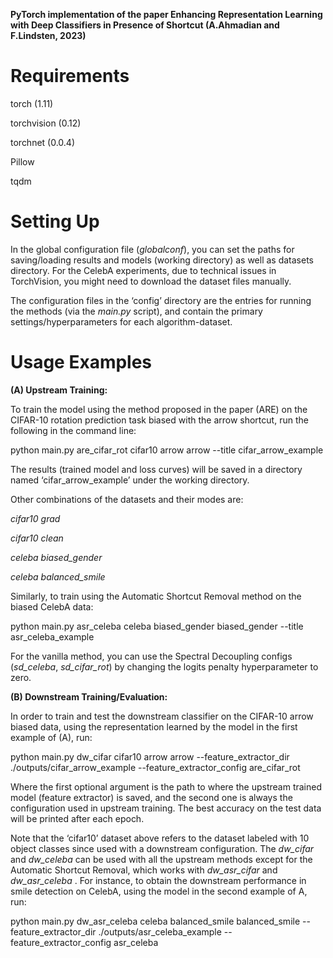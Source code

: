 **PyTorch implementation of the paper Enhancing Representation Learning with Deep Classifiers in Presence of Shortcut (A.Ahmadian and F.Lindsten, 2023)**

# Requirements
torch (1.11)

torchvision (0.12)

torchnet (0.0.4)

Pillow

tqdm

# Setting Up
In the global configuration file (*globalconf*), you can set the paths for saving/loading results and models (working directory) as well as datasets directory.
For the CelebA experiments, due to technical issues in TorchVision, you might need to download the dataset files manually.

The configuration files in the ‘config’ directory are the entries for running the methods (via the *main.py* script), and contain the primary settings/hyperparameters for each algorithm-dataset. 

# Usage Examples

**(A) Upstream Training:**

To train the model using the method proposed in the paper (ARE) on the CIFAR-10 rotation prediction task biased with the arrow shortcut, run the following in the command line:

python main.py are_cifar_rot cifar10 arrow arrow --title cifar_arrow_example

The results (trained model and loss curves) will be saved in a directory named ‘cifar_arrow_example’ under the working directory.

Other combinations of the datasets and their modes are:

*cifar10 grad*

*cifar10 clean*

*celeba biased_gender*

*celeba balanced_smile*

 
 
Similarly, to train using the Automatic Shortcut Removal method on the biased CelebA data:

python main.py asr_celeba celeba biased_gender biased_gender --title asr_celeba_example

For the vanilla method, you can use the Spectral Decoupling configs (*sd_celeba*, *sd_cifar_rot*) by changing the logits penalty hyperparameter to zero.

**(B) Downstream Training/Evaluation:**

In order to train and test the downstream classifier on the CIFAR-10 arrow biased data, using the representation learned by the model in the first example of (A), run:

python main.py dw_cifar cifar10 arrow arrow --feature_extractor_dir ./outputs/cifar_arrow_example --feature_extractor_config are_cifar_rot

Where the first optional argument is the path to where the upstream trained model (feature extractor) is saved, and the second one is always the configuration used in upstream training. The best accuracy on the test data will be printed after each epoch.

Note that the ‘cifar10’ dataset above refers to the dataset labeled with 10 object classes since used with a downstream configuration. The *dw_cifar* and *dw_celeba* can be used with all the upstream methods except for the Automatic Shortcut Removal, which works with *dw_asr_cifar* and *dw_asr_celeba* . For instance, to obtain the downstream performance in smile detection on CelebA, using the model in the second example of A, run:

python main.py dw_asr_celeba celeba balanced_smile balanced_smile --feature_extractor_dir ./outputs/asr_celeba_example --feature_extractor_config asr_celeba
